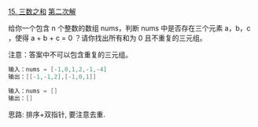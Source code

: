 [15. 三数之和](https://leetcode-cn.com/problems/3sum/solution/gu-ding-yi-wei-shuang-zhi-zhen-qiu-he-by-kvyy/)
[第二次解](https://leetcode-cn.com/problems/3sum/solution/pai-xu-gu-ding-jie-dian-shuang-zhi-zhen-ew9o9/)

给你一个包含 n 个整数的数组 nums，判断 nums 中是否存在三个元素 a，b，c ，使得 a + b + c = 0 ？请你找出所有和为 0 且不重复的三元组。

注意：答案中不可以包含重复的三元组。

```java
输入：nums = [-1,0,1,2,-1,-4]
输出：[[-1,-1,2],[-1,0,1]]

输入：nums = []
输出：[]
```

思路: 
排序+双指针, 要注意去重.









